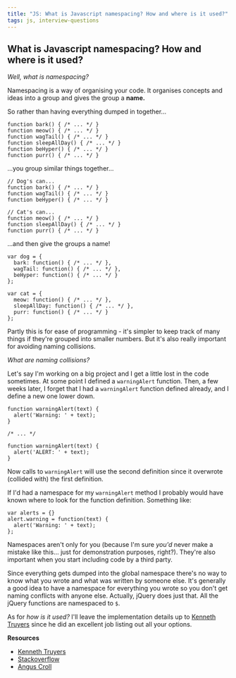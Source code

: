 ```yaml
---
title: "JS: What is Javascript namespacing? How and where is it used?"
tags: js, interview-questions
---
```


## What is Javascript namespacing? How and where is it used?

*Well, what is namespacing?*

Namespacing is a way of organising your code. It organises concepts and ideas into a group and gives the group a **name.**

So rather than having everything dumped in together...

```
function bark() { /* ... */ }
function meow() { /* ... */ }
function wagTail() { /* ... */ }
function sleepAllDay() { /* ... */ }
function beHyper() { /* ... */ }
function purr() { /* ... */ }
```

...you group similar things together...

```
// Dog's can...
function bark() { /* ... */ }
function wagTail() { /* ... */ }
function beHyper() { /* ... */ }

// Cat's can...
function meow() { /* ... */ }
function sleepAllDay() { /* ... */ }
function purr() { /* ... */ }
```

...and then give the groups a name!

```
var dog = {
  bark: function() { /* ... */ },
  wagTail: function() { /* ... */ },
  beHyper: function() { /* ... */ }
};

var cat = {
  meow: function() { /* ... */ },
  sleepAllDay: function() { /* ... */ },
  purr: function() { /* ... */ }
};
```

Partly this is for ease of programming - it's simpler to keep track of many things if they're grouped into smaller numbers. But it's also really important for avoiding naming collisions.

*What are naming collisions?*

Let's say I'm working on a big project and I get a little lost in the code sometimes. At some point I defined a `warningAlert` function. Then, a few weeks later, I forget that I had a `warningAlert` function defined already, and I define a new one lower down.

```
function warningAlert(text) {
  alert('Warning: ' + text);
}

/* ... */

function warningAlert(text) {
  alert('ALERT: ' + text);
}
```

Now calls to `warningAlert` will use the second definition since it overwrote (collided with) the first definition.

If I'd had a namespace for my `warningAlert` method I probably would have known where to look for the function definition. Something like:

```
var alerts = {}
alert.warning = function(text) {
  alert('Warning: ' + text);
};
```

Namespaces aren't only for you (because I'm sure *you'd* never make a mistake like this... just for demonstration purposes, right?). They're also important when you start including code by a third party.

Since everything gets dumped into the global namespace there's no way to know what you wrote and what was written by someone else. It's generally a good idea to have a namespace for everything you wrote so you don't get naming conflicts with anyone else. Actually, jQuery does just that. All the jQuery functions are namespaced to `$`.

As for *how is it used?* I'll leave the implementation details up to [Kenneth Truyers](http://www.kenneth-truyers.net/2013/04/27/javascript-namespaces-and-modules/) since he did an excellent job listing out all your options.

**Resources**

* [Kenneth Truyers](http://www.kenneth-truyers.net/2013/04/27/javascript-namespaces-and-modules/)
* [Stackoverflow](http://stackoverflow.com/a/5947280/863846)
* [Angus Croll](https://javascriptweblog.wordpress.com/2010/12/07/namespacing-in-javascript/)

